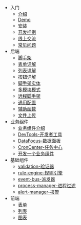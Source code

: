 * 入门
  * [介绍](guide/desc.md)
  * [Demo](guide/demo.md)
  * [安装](guide/install.md)
  * [开发样例](guide/dev_example.md)
  * [线上交流](guide/communication.md)
  * [常见问题](guide/qa.md)
* 后端
  * [脚手架](backend/scaffold.md)
  * [表单详解](backend/form.md)
  * [列表详解](backend/list.md)
  * [按钮详解](backend/super-button.md)
  * [脚手架实体](backend/scaffold_entity.md)
  * [多模块模式](backend/remote_module.md)
  * [远程脚手架](backend/remote_scaffold.md)
  * [通用配置](backend/common-config.md)
  * [辅助函数](backend/functions.md)
  * [文件上传](backend/file.md)
* 业务组件
    * [业务组件介绍](backend/components/business/desc.md)
    * [DevTools-开发者工具](backend/components/business/dev-tools.md)
    * [DataFocus-数据面板](backend/components/business/data-focus.md)
    * [CronCenter-任务中心](backend/components/business/cron-center.md)
    * [开发一个业务组件](backend/components/business/make_component.md)
* 基础组件
    * [validation-验证器](backend/components/base/validation.md)
    * [rule-engine-规则引擎](backend/components/base/rule_engine.md)
    * [event-bus-派发器](backend/components/base/event_bus.md)
    * [process-manager-进程过滤](backend/components/base/process_manager.md)
    * [alert-manager-报警](backend/components/base/alert_manager.md)
* 前端
    * [表单](frontend/form.md)
    * [列表](frontend/list.md)
    * [图表](frontend/chart.md)

